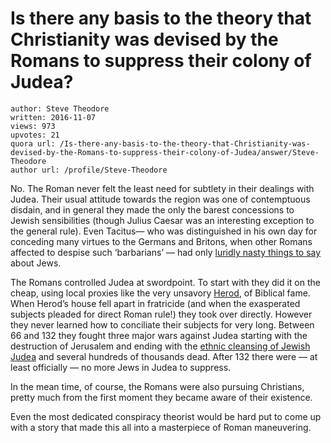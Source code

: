# Is there any basis to the theory that Christianity was devised by the Romans to suppress their colony of Judea?

	author: Steve Theodore
	written: 2016-11-07
	views: 973
	upvotes: 21
	quora url: /Is-there-any-basis-to-the-theory-that-Christianity-was-devised-by-the-Romans-to-suppress-their-colony-of-Judea/answer/Steve-Theodore
	author url: /profile/Steve-Theodore


No. The Roman never felt the least need for subtlety in their dealings with Judea. Their usual attitude towards the region was one of contemptuous disdain, and in general they made the only the barest concessions to Jewish sensibilities (though Julius Caesar was an interesting exception to the general rule). Even Tacitus— who was distinguished in his own day for conceding many virtues to the Germans and Britons, when other Romans affected to despise such ‘barbarians’ — had only [luridly nasty things to say](http://www.livius.org/sources/content/tacitus/tacitus-on-the-jews/) about Jews.

The Romans controlled Judea at swordpoint. To start with they did it on the cheap, using local proxies like the very unsavory [Herod](http://www.livius.org/articles/person/herod-the-great/), of Biblical fame. When Herod’s house fell apart in fratricide (and when the exasperated subjects pleaded for direct Roman rule!) they took over directly. However they never learned how to conciliate their subjects for very long. Between 66 and 132 they fought three major wars against Judea starting with the destruction of Jerusalem and ending with the [ethnic cleansing of Jewish Judea](https://en.wikipedia.org/wiki/Bar_Kokhba_revolt) and several hundreds of thousands dead. After 132 there were — at least officially — no more Jews in Judea to suppress.

In the mean time, of course, the Romans were also pursuing Christians, pretty much from the first moment they became aware of their existence.

Even the most dedicated conspiracy theorist would be hard put to come up with a story that made this all into a masterpiece of Roman maneuvering.

